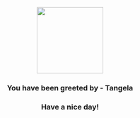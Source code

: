 <p align="center">
            <img src="https://raw.githubusercontent.com/PokeAPI/sprites/master/sprites/pokemon/114.png" width="150" height="150">
          </p>
          <h3 align="center">You have been greeted by - <b>Tangela</b></h3>
          <h3 align="center">Have a nice day!</h3>
        
